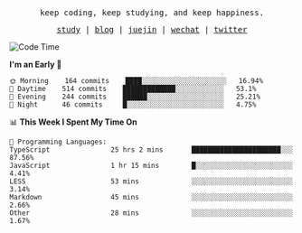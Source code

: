 <p align="center">
  <samp>
    <span>keep coding, keep studying, and keep happiness.</span>
  </samp>
</p>

<p align="center">
  <samp>
    <a href="https://github.com/ouduidui/fe-study">study</a> |
    <a href="https://deweyou.me">blog</a>  |
    <a href="https://juejin.cn/user/4309700183594366">juejin</a> |
    <a href="https://user-images.githubusercontent.com/54696834/165071004-6509e3f2-90c3-448c-9d92-3da42b0c2021.jpeg">wechat</a> |
    <a href="https://twitter.com/ouduidui">twitter</a>
  </samp>
</p>

<!--START_SECTION:waka-->
![Code Time](http://img.shields.io/badge/Code%20Time-2%2C225%20hrs%2023%20mins-blue)

**I'm an Early 🐤** 

```text
🌞 Morning    164 commits    ████░░░░░░░░░░░░░░░░░░░░░   16.94% 
🌆 Daytime    514 commits    █████████████░░░░░░░░░░░░   53.1% 
🌃 Evening    244 commits    ██████░░░░░░░░░░░░░░░░░░░   25.21% 
🌙 Night      46 commits     █░░░░░░░░░░░░░░░░░░░░░░░░   4.75%

```


📊 **This Week I Spent My Time On** 

```text
💬 Programming Languages: 
TypeScript               25 hrs 2 mins       ██████████████████████░░░   87.56% 
JavaScript               1 hr 15 mins        █░░░░░░░░░░░░░░░░░░░░░░░░   4.41% 
LESS                     53 mins             ░░░░░░░░░░░░░░░░░░░░░░░░░   3.14% 
Markdown                 45 mins             ░░░░░░░░░░░░░░░░░░░░░░░░░   2.66% 
Other                    28 mins             ░░░░░░░░░░░░░░░░░░░░░░░░░   1.67%

```


<!--END_SECTION:waka-->
